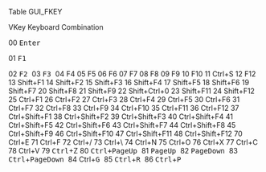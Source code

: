 Table GUI_FKEY

VKey Keyboard Combination

00 <kbd>Enter</kbd> 

01 <kbd>F1</kbd>

02 <kbd>F2 </kbd>
03 <kbd>F3 </kbd>
04 F4 
05 F5 
06 F6 
07 F7 
08 F8 
09 F9 
10 F10 
11 Ctrl+S 
12 F12 
13 Shift+F1 
14 Shift+F2 
15 Shift+F3 
16 Shift+F4 
17 Shift+F5 
18 Shift+F6 
19 Shift+F7
20 Shift+F8 
21 Shift+F9 
22 Shift+Ctrl+0 
23 Shift+F11 
24 Shift+F12 
25 Ctrl+F1 
26 Ctrl+F2 
27 Ctrl+F3 
28 Ctrl+F4 
29 Ctrl+F5 
30 Ctrl+F6 
31 Ctrl+F7 
32 Ctrl+F8 
33 Ctrl+F9 
34 Ctrl+F10 
35 Ctrl+F11 
36 Ctrl+F12 
37 Ctrl+Shift+F1 
38 Ctrl+Shift+F2 
39 Ctrl+Shift+F3 
40 Ctrl+Shift+F4 
41 Ctrl+Shift+F5 
42 Ctrl+Shift+F6 
43 Ctrl+Shift+F7 
44 Ctrl+Shift+F8 
45 Ctrl+Shift+F9 
46 Ctrl+Shift+F10
47 Ctrl+Shift+F11
48 Ctrl+Shift+F12 
70 Ctrl+E 
71 Ctrl+F 
72 Ctrl+/ 
73 Ctrl+\ 
74 Ctrl+N
75 Ctrl+O 
76 Ctrl+X 
77 Ctrl+C 
78 Ctrl+V 
79 <kbd>Ctrl</kbd>+Z 
80 <kbd>Ctrl+PageUp </kbd>
81 <kbd>PageUp </kbd>
82 <kbd>PageDown </kbd>
83 <kbd>Ctrl</kbd>+<kbd>PageDown </kbd>
84 Ctrl+<kbd>G </kbd>
85 <kbd>Ctrl</kbd>+<kbd>R </kbd>
86 <kbd>Ctrl</kbd>+<kbd>P</kbd>
